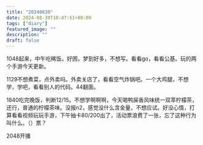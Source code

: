 ```yaml
---
title: "20240830"
date: 2024-08-30T10:47:51+08:00
tags: ["diary"]
featured_image: ""
description: ""
draft: false
---
```

1048起来，中午吃稀饭。好困，梦到好多，不想写。看看go，看看公基。玩的两个手游今天更新。

1129不想煮菜，点外卖吗。外卖关店了，看看空气炸锅吧。一个大鸡腿，不想学，学吧，看看别人的代码。44翻面。

1840吃完晚饭，判断12/15。不想学啊啊啊，今天喝鸭屎香风味统一双萃柠檬茶，还行，普通的柠檬茶味。没报n2，感觉没什么含金量，不想应试。好没心情，打算看看视频玩玩手游，下午抽卡80/200出了，活动票浪费了一张，忘了这种行为叫什么。（）票？

2048开播
